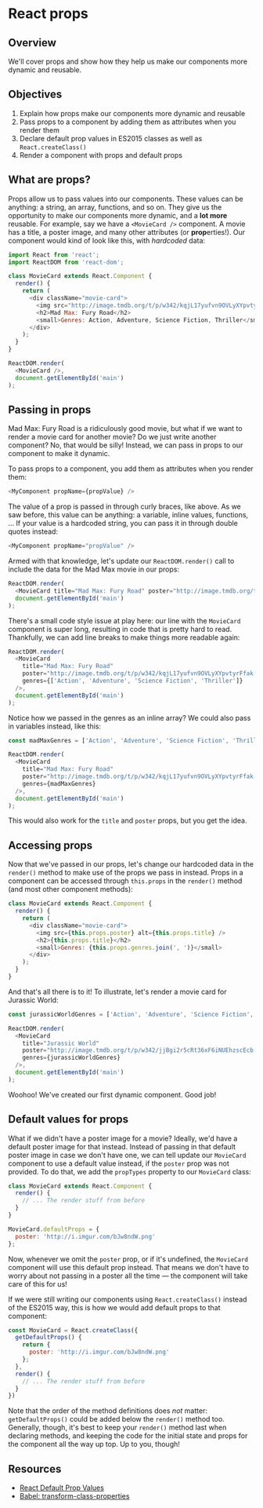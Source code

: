 # React props

## Overview

We'll cover props and show how they help us make our components more dynamic and reusable. 

## Objectives
1. Explain how props make our components more dynamic and reusable
2. Pass props to a component by adding them as attributes when you render them
2. Declare default prop values in ES2015 classes as well as `React.createClass()`
3. Render a component with props and default props


## What are props?
Props allow us to pass values into our components. These values can be anything: a string, an array, functions, and so on. They give us the opportunity to make our components more dynamic, and a **lot more** reusable. For example, say we have a `<MovieCard />` component. A movie has a title, a poster image, and many other attributes (or **prop**erties!). Our component would kind of look like this, with _hardcoded_ data:

```js
import React from 'react';
import ReactDOM from 'react-dom';

class MovieCard extends React.Component {
  render() {
    return (
      <div className="movie-card">
        <img src="http://image.tmdb.org/t/p/w342/kqjL17yufvn9OVLyXYpvtyrFfak.jpg" alt="Mad Max: Fury Road" />
        <h2>Mad Max: Fury Road</h2>
        <small>Genres: Action, Adventure, Science Fiction, Thriller</small>
      </div>
    );
  }
}

ReactDOM.render(
  <MovieCard />,
  document.getElementById('main')
);
```

## Passing in props
Mad Max: Fury Road is a ridiculously good movie, but what if we want to render a movie card for another movie? Do we just write another component? No, that would be silly! Instead, we can pass in props to our component to make it dynamic.

To pass props to a component, you add them as attributes when you render them:

```js
<MyComponent propName={propValue} />
```

The value of a prop is passed in through curly braces, like above. As we saw before, this value can be anything: a variable, inline values, functions, ... If your value is a hardcoded string, you can pass it in through double quotes instead:

```js
<MyComponent propName="propValue" />
```

Armed with that knowledge, let's update our `ReactDOM.render()` call to include the data for the Mad Max movie in our props:

```js
ReactDOM.render(
  <MovieCard title="Mad Max: Fury Road" poster="http://image.tmdb.org/t/p/w342/kqjL17yufvn9OVLyXYpvtyrFfak.jpg" genres={['Action', 'Adventure', 'Science Fiction', 'Thriller']} />,
  document.getElementById('main')
);
```

There's a small code style issue at play here: our line with the `MovieCard` component is super long, resulting in code that is pretty hard to read. Thankfully, we can add line breaks to make things more readable again:

```js
ReactDOM.render(
  <MovieCard
    title="Mad Max: Fury Road"
    poster="http://image.tmdb.org/t/p/w342/kqjL17yufvn9OVLyXYpvtyrFfak.jpg"
    genres={['Action', 'Adventure', 'Science Fiction', 'Thriller']} 
  />,
  document.getElementById('main')
);
```

Notice how we passed in the genres as an inline array? We could also pass in variables instead, like this:

```js
const madMaxGenres = ['Action', 'Adventure', 'Science Fiction', 'Thriller'];

ReactDOM.render(
  <MovieCard
    title="Mad Max: Fury Road"
    poster="http://image.tmdb.org/t/p/w342/kqjL17yufvn9OVLyXYpvtyrFfak.jpg"
    genres={madMaxGenres} 
  />,
  document.getElementById('main')
);
```

This would also work for the `title` and `poster` props, but you get the idea.

## Accessing props
Now that we've passed in our props, let's change our hardcoded data in the `render()` method to make use of the props we pass in instead. Props in a component can be accessed through `this.props` in the `render()` method (and most other component methods):

```js
class MovieCard extends React.Component {
  render() {
    return (
      <div className="movie-card">
        <img src={this.props.poster} alt={this.props.title} />
        <h2>{this.props.title}</h2>
        <small>Genres: {this.props.genres.join(', ')}</small>
      </div>
    );
  }
}
```

And that's all there is to it! To illustrate, let's render a movie card for Jurassic World:

```js
const jurassicWorldGenres = ['Action', 'Adventure', 'Science Fiction', 'Thriller'];

ReactDOM.render(
  <MovieCard
    title="Jurassic World"
    poster="http://image.tmdb.org/t/p/w342/jjBgi2r5cRt36xF6iNUEhzscEcb.jpg"
    genres={jurassicWorldGenres} 
  />,
  document.getElementById('main')
);
```

Woohoo! We've created our first dynamic component. Good job!

## Default values for props
What if we didn't have a poster image for a movie? Ideally, we'd have a default poster image for that instead. Instead of passing in that default poster image in case we don't have one, we can tell update our `MovieCard` component to use a default value instead, if the `poster` prop was not provided. To do that, we add the `propTypes` property to our `MovieCard` class:

```js
class MovieCard extends React.Component {
  render() {
    // ... The render stuff from before
  }
}

MovieCard.defaultProps = {
  poster: 'http://i.imgur.com/bJw8ndW.png'
};
```

Now, whenever we omit the `poster` prop, or if it's undefined, the `MovieCard` component will use this default prop instead. That means we don't have to worry about not passing in a poster all the time — the component will take care of this for us!

If we were still writing our components using `React.createClass()` instead of the ES2015 way, this is how we would add default props to that component:

```js
const MovieCard = React.createClass({
  getDefaultProps() {
    return {
      poster: 'http://i.imgur.com/bJw8ndW.png'
    };
  },
  render() {
    // ... The render stuff from before
  }
})
```

Note that the order of the method definitions does _not_ matter: `getDefaultProps()` could be added below the `render()` method too. Generally, though, it's best to keep your `render()` method last when declaring methods, and keeping the code for the initial state and props for the component all the way up top. Up to you, though!

## Resources
- [React Default Prop Values](https://facebook.github.io/react/docs/reusable-components.html#default-prop-values)
- [Babel: transform-class-properties](http://babeljs.io/docs/plugins/transform-class-properties/)
